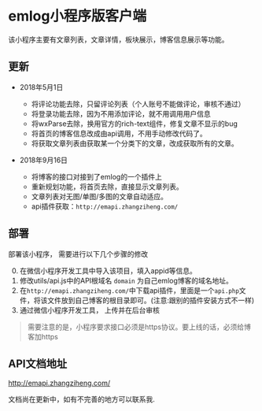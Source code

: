 # emlog小程序版客户端

该小程序主要有文章列表，文章详情，板块展示，博客信息展示等功能。

## 更新

- 2018年5月1日
	- 将评论功能去除，只留评论列表（个人账号不能做评论，审核不通过）
	- 将登录功能去除，因为不用添加评论，就不用调用用户信息
	- 将wxParse去除，换用官方的rich-text组件，修复文章不显示的bug
	- 将首页的博客信息改成由api调用，不用手动修改代码了。
	- 将获取文章列表由获取某一个分类下的文章，改成获取所有的文章。

- 2018年9月16日
  - 将博客的接口对接到了emlog的一个插件上
  - 重新规划功能，将首页去除，直接显示文章列表。
  - 文章列表对无图/单图/多图的文章自动适应。
  - api插件获取：`http://emapi.zhangziheng.com/`

## 部署

部署该小程序， 需要进行以下几个步骤的修改

0. 在微信小程序开发工具中导入该项目，填入appid等信息。
1. 修改utils/api.js中的API根域名 `domain` 为自己emlog博客的域名地址。
2. 在`http://emapi.zhangziheng.com/`中下载api插件，里面是一个`api.php`文件，将该文件放到自己博客的根目录即可。(注意:跟别的插件安装方式不一样)
3. 通过微信小程序开发工具， 上传并在后台审核

> 需要注意的是，小程序要求接口必须是https协议。要上线的话，必须给博客加https

## API文档地址

http://emapi.zhangziheng.com/

文档尚在更新中，如有不完善的地方可以联系我.
